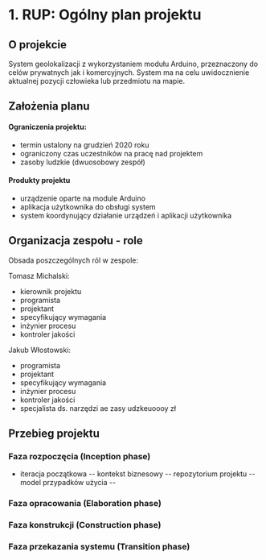 # 1. RUP: Ogólny plan projektu

## O projekcie

System geolokalizacji z wykorzystaniem modułu Arduino, przeznaczony do celów prywatnych jak i komercyjnych. System ma na celu uwidocznienie aktualnej pozycji człowieka lub przedmiotu na mapie.

## Założenia planu

#### Ograniczenia projektu: 
- termin ustalony na grudzień 2020 roku
- ograniczony czas uczestników na pracę nad projektem
- zasoby ludzkie (dwuosobowy zespół)
#### Produkty projektu
- urządzenie oparte na module Arduino
- aplikacja użytkownika do obsługi system
- system koordynujący działanie urządzeń i aplikacji użytkownika

## Organizacja zespołu - role

Obsada poszczególnych ról w zespole:

Tomasz Michalski:
- kierownik projektu
- programista
- projektant
- specyfikujący wymagania
- inżynier procesu
- kontroler jakości

Jakub Włostowski:
- programista
- projektant
- specyfikujący wymagania
- inżynier procesu
- kontroler jakości
- specjalista ds. narzędzi ae zasy udzkeuoooy zł

## Przebieg projektu

### Faza rozpoczęcia (Inception phase)
- iteracja początkowa
 -- kontekst biznesowy
 -- repozytorium projektu
 -- model przypadków użycia
 -- 


### Faza opracowania (Elaboration phase)

### Faza konstrukcji (Construction phase)

### Faza przekazania systemu (Transition phase)
<!--stackedit_data:
eyJoaXN0b3J5IjpbNTE3OTU5NDUyLC0zMjgxNTE0MzcsMzc5OD
g3NTAxLC0xNTQ3OTk0ODk5LDY3MjA0NzkxXX0=
-->